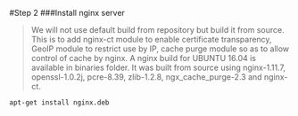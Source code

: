 #Step 2
###Install nginx server
>We will not use default build from repository but build it from source. This is to add nginx-ct module to enable certificate transparency, GeoIP module to restrict use by IP, cache purge module so as to allow control of cache by nginx.
>A nginx build for UBUNTU 16.04 is available in binaries folder.
>It was built from source using nginx-1.11.7, openssl-1.0.2j, pcre-8.39, zlib-1.2.8, ngx_cache_purge-2.3 and nginx-ct.
```ShellSession
apt-get install nginx.deb
```
